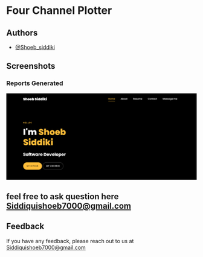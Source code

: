 # Four Channel Plotter



## Authors

- [@Shoeb_siddiki ](https://www.github.com/shoeb-siddiqui)





## Screenshots



### Reports Generated
![Serial-Plotter](images/image.png)





## feel free to ask question here Siddiquishoeb7000@gmail.com







## Feedback

If you have any feedback, please reach out to us at Siddiquishoeb7000@gmail.com

